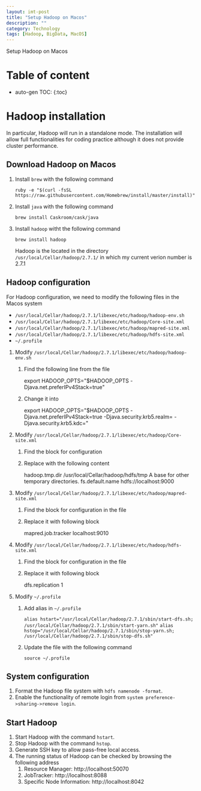 ```yaml
---
layout: imt-post
title: "Setup Hadoop on Macos"
description: ""
category: Technology
tags: [Hadoop, BigData, MacOS]
---
```

Setup Hadoop on Macos

# Table of content
* auto-gen TOC:
{:toc}

# Hadoop installation

In particular, Hadoop will run in a standalone mode. The installation will allow full functionalities for coding practice although it does not provide cluster performance.

## Download Hadoop on Macos

1. Install `brew` with the following command

   `ruby -e "$(curl -fsSL https://raw.githubusercontent.com/Homebrew/install/master/install)"`

1. Install `java` with the following command

   `brew install Caskroom/cask/java`

1. Install `hadoop` witht the following command

   `brew install hadoop`

   Hadoop is the located in the directory ` /usr/local/Cellar/hadoop/2.7.1/` in which my current verion number is 2.7.1

## Hadoop configuration

For Hadoop configuration, we need to modify the following files in the Macos system

- `/usr/local/Cellar/hadoop/2.7.1/libexec/etc/hadoop/hadoop-env.sh`
- `/usr/local/Cellar/hadoop/2.7.1/libexec/etc/hadoop/Core-site.xml`
- `/usr/local/Cellar/hadoop/2.7.1/libexec/etc/hadoop/mapred-site.xml`
- `/usr/local/Cellar/hadoop/2.7.1/libexec/etc/hadoop/hdfs-site.xml`
- `~/.profile`

1. Modify `/usr/local/Cellar/hadoop/2.7.1/libexec/etc/hadoop/hadoop-env.sh`
   1. Find the following line from the file

      	export HADOOP_OPTS="$HADOOP_OPTS -Djava.net.preferIPv4Stack=true"

   1. Change it into 

      	export HADOOP_OPTS="$HADOOP_OPTS -Djava.net.preferIPv4Stack=true -Djava.security.krb5.realm= -Djava.security.krb5.kdc="

1. Modify `/usr/local/Cellar/hadoop/2.7.1/libexec/etc/hadoop/Core-site.xml`
   1. Find the block for configuration

      	<configuration>
      	</configuration>

   1. Replace with the following content

      	<configuration>
      		<property>
      			<name>hadoop.tmp.dir</name>
      			<value>/usr/local/Cellar/hadoop/hdfs/tmp</value>
      			<description>A base for other temporary directories.</description>
      			</property>
      			<property>
      			<name>fs.default.name</name>                                     
      			<value>hdfs://localhost:9000</value>                             
      		</property> 
      	</configuration>

1. Modify `/usr/local/Cellar/hadoop/2.7.1/libexec/etc/hadoop/mapred-site.xml`
   1. Find the block for configuration in the file

      	<configuration>
      	</configuration>

   1. Replace it with following block

      	<configuration>
      		<property>
      			<name>mapred.job.tracker</name>
      			<value>localhost:9010</value>
      		</property>
      	</configuration>

1. Modify `/usr/local/Cellar/hadoop/2.7.1/libexec/etc/hadoop/hdfs-site.xml`
   1. Find the block for configuration in the file

      	<configuration>
      	</configuration>

   1. Replace it with following block

      	<configuration>
      		<property>
      			<name>dfs.replication</name>
      			<value>1</value>
      		</property>
      	</configuration>

1. Modify `~/.profile`
   1. Add alias in `~/.profile`

      `alias hstart="/usr/local/Cellar/hadoop/2.7.1/sbin/start-dfs.sh;`
      `/usr/local/Cellar/hadoop/2.7.1/sbin/start-yarn.sh"`
      `alias hstop="/usr/local/Cellar/hadoop/2.7.1/sbin/stop-yarn.sh;`
      `/usr/local/Cellar/hadoop/2.7.1/sbin/stop-dfs.sh"`

   1. Update the file with the following command

      `source ~/.profile`

## System configuration

1. Format the Hadoop file system with `hdfs namenode -format`.
1. Enable the functionality of remote login from `system preference->sharing->remove login`.

## Start Hadoop

1. Start Hadoop with the command `hstart`.
1. Stop Hadoop with the command `hstop`.
1. Generate SSH key to allow pass-free local access.
1. The running status of Hadoop can be checked by browsing the following address
   1. Resource Manager: http://localhost:50070
   1. JobTracker: http://localhost:8088
   1. Specific Node Information: http://localhost:8042






 
